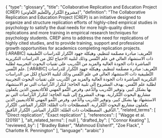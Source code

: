 {
    "type": "glossary",
    "title": "Collaborative Replication and Education Project (CREP) (مشروع التِّكرار والتَّعليم التَّعاوني)",
    "definition": "The Collaborative Replication and Education Project (CREP) is an initiative designed to organize and structure replication efforts of highly-cited empirical studies in psychology to satisfy the dual needs for more high-quality direct replications and more training in empirical research techniques for psychology students. CREP aims to address the need for replications of highly cited studies, and to provide training, support and professional growth opportunities for academics completing replication projects. [:ARABIC] التَّعريف: مبادرة مصمَّمة لتنظيم، وهيكلة جهود التِّكرار للدراسات التَّطبيقية ذات الاستشهاد العالي في علم النَّفس وذلك لتلبية الاحتياج لكل من الدراسات التكريرية المباشرة ذات الجودة العالية والمزيد من التَّدريب على تقنيات البحوث التجريبية لطلبة علم النَّفس. [:ARABIC] التَّعريف: مبادرة مصمَّمة لتنظيم، وهيكلة جهود التِّكرار للدراسات التَّطبيقية ذات الاستشهاد العالي في علم النَّفس وذلك لتلبية الاحتياج لكل من الدراسات التكريرية المباشرة ذات الجودة العالية والمزيد من التَّدريب على تقنيات البحوث التجريبية لطلبة علم النَّفس. يهدف المشروع إلى تلبية الحاجة؛ لتكرار الدِّراسات التي تم الاستشهاد بها بشكل كبير، وتوفير التَّدريب والدَّعم، وفرص النُّمو المهني للأكاديميين الذين يكملون مشاريع البحوث التِّكرارية. يهدف المشروع إلى تلبية الحاجة؛ لتكرار الدِّراسات التي تم الاستشهاد بها بشكل كبير، وتوفير التَّدريب والدَّعم، وفرص النُّمو المهني للأكاديميين الذين يكملون مشاريع البحوث التِّكرارية. المصطلحات ذات الصِّلة: التِّكرار المباشر، التِّكرار الدَّقيق. المصطلحات ذات الصِّلة: التِّكرار المباشر، التِّكرار الدَّقيق.",
    "related_terms": [
        "Direct replication",
        "Exact replication"
    ],
    "references": [
        "Wagge et al. (2019)"
    ],
    "alt_related_terms": [
        null
    ],
    "drafted_by": [
        "Connor Keating"
    ],
    "reviewed_by": [
        "Bradley Baker",
        "Mahmoud Elsherif",
        "Zoe Flack",
        " Charlotte R. Pennington"
    ],
    "language": "arabic"
}